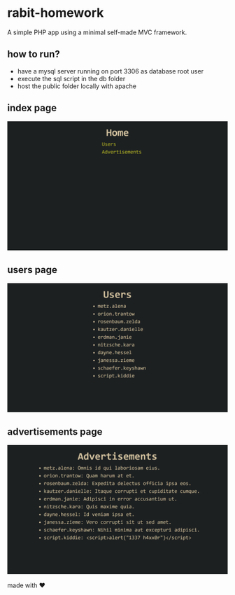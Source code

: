 # rabit-homework
A simple PHP app using a minimal self-made MVC framework.

## how to run?
- have a mysql server running on port 3306 as database root user
- execute the sql script in the db folder
- host the public folder locally with apache

## index page
![index page](https://raw.githubusercontent.com/l1pz/rabit-homework/main/screenshots/index.png)


## users page
![users page](https://raw.githubusercontent.com/l1pz/rabit-homework/main/screenshots/users.png)


## advertisements page
![advertisements page](https://raw.githubusercontent.com/l1pz/rabit-homework/main/screenshots/advertisements.png)

made with ❤️